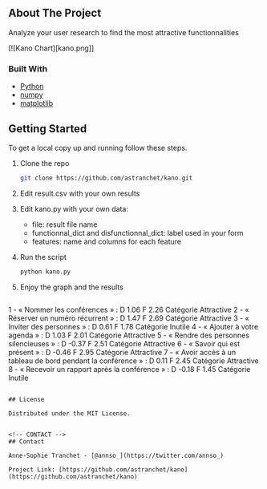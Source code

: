 ## About The Project

Analyze your user research to find the most attractive functionnalities

[![Kano Chart][kano.png]]

### Built With

* [Python](https://www.python.org/)
* [numpy](https://numpy.org/)
* [matplotlib](https://matplotlib.org/stable/index.html)

## Getting Started

To get a local copy up and running follow these steps.


1. Clone the repo
   ```sh
   git clone https://github.com/astranchet/kano.git
   ```
2. Edit result.csv with your own results

3. Edit kano.py with your own data:
	- file: result file name
	- functionnal_dict and disfunctionnal_dict: label used in your form
	- features: name and columns for each feature

4. Run the script	
   ```sh
   python kano.py
   ```

5. Enjoy the graph and the results
   ```
1 - « Nommer les conférences » : D 1.06   F 2.26   Catégorie Attractive
2 - « Réserver un numéro récurrent » : D 1.47   F 2.69   Catégorie Attractive
3 - « Inviter des personnes » : D 0.61   F 1.78   Catégorie Inutile
4 - « Ajouter à votre agenda » : D 1.03   F 2.01   Catégorie Attractive
5 - « Rendre des personnes silencieuses » : D -0.37   F 2.51   Catégorie Attractive
6 - « Savoir qui est présent » : D -0.46   F 2.95   Catégorie Attractive
7 - « Avoir accès à un tableau de bord pendant la conférence » : D 0.11   F 2.45   Catégorie Attractive
8 - « Recevoir un rapport après la conférence » : D -0.18   F 1.45   Catégorie Inutile
   ```

## License

Distributed under the MIT License. 


<!-- CONTACT -->
## Contact

Anne-Sophie Tranchet - [@annso_](https://twitter.com/annso_)

Project Link: [https://github.com/astranchet/kano](https://github.com/astranchet/kano)
